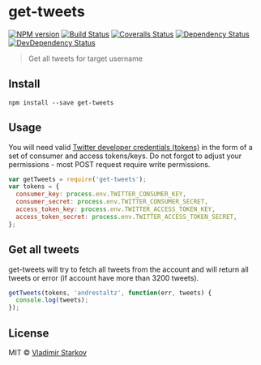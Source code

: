 # get-tweets

[![NPM version][npm-image]][npm-url]
[![Build Status][travis-image]][travis-url]
[![Coveralls Status][coveralls-image]][coveralls-url]
[![Dependency Status][depstat-image]][depstat-url]
[![DevDependency Status][depstat-dev-image]][depstat-dev-url]

> Get all tweets for target username

## Install

    npm install --save get-tweets

## Usage

You will need valid [Twitter developer credentials (tokens)][tokens]
in the form of a set of consumer and access tokens/keys. Do not forgot
to adjust your permissions - most POST request require write permissions.

[tokens]: https://apps.twitter.com/

```js
var getTweets = require('get-tweets');
var tokens = {
  consumer_key: process.env.TWITTER_CONSUMER_KEY,
  consumer_secret: process.env.TWITTER_CONSUMER_SECRET,
  access_token_key: process.env.TWITTER_ACCESS_TOKEN_KEY,
  access_token_secret: process.env.TWITTER_ACCESS_TOKEN_SECRET,
};
```

## Get all tweets

get-tweets will try to fetch all tweets from the account and will return
all tweets or error (if account have more than 3200 tweets).

```js
getTweets(tokens, 'andrestaltz', function(err, tweets) {
  console.log(tweets);
});
```

## License

MIT © [Vladimir Starkov](https://iamstarkov.com/)

[npm-url]: https://npmjs.org/package/get-tweets
[npm-image]: https://img.shields.io/npm/v/get-tweets.svg

[travis-url]: https://travis-ci.org/iamstarkov/get-tweets
[travis-image]: https://img.shields.io/travis/iamstarkov/get-tweets.svg

[coveralls-url]: https://coveralls.io/r/iamstarkov/get-tweets
[coveralls-image]: https://img.shields.io/coveralls/iamstarkov/get-tweets.svg

[depstat-url]: https://david-dm.org/iamstarkov/get-tweets
[depstat-image]: https://david-dm.org/iamstarkov/get-tweets.svg

[depstat-dev-url]: https://david-dm.org/iamstarkov/get-tweets
[depstat-dev-image]: https://david-dm.org/iamstarkov/get-tweets/dev-status.svg
